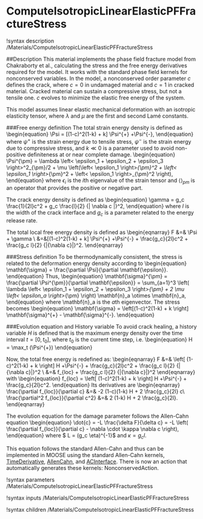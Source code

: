 # ComputeIsotropicLinearElasticPFFractureStress
!syntax description /Materials/ComputeIsotropicLinearElasticPFFractureStress

##Description
This material implements the phase field fracture model from Chakraborty et al., calculating the stress and the free energy derivatives required for the model. It works with the standard phase field kernels for nonconserved variables. In the model, a nonconserved order parameter $c$ defines the crack, where $c = 0$ in undamaged material and $c = 1$ in cracked material. Cracked material can sustain a compressive stress, but not a tensile one. $c$ evolves to minimize the elastic free energy of the system.

This model assumes linear elastic mechanical deformation with an isotropic elasticity tensor, where $\lambda$ and $\mu$ are the first and second Lamé constants.

###Free energy definition
The total strain energy density is defined as
\begin{equation}
\Psi = [(1-c)^2(1-k) + k] \Psi^{+} +\Psi^{-},
\end{equation}
where $\psi^{+}$ is the strain energy due to tensile stress, $\psi^{-}$ is the strain energy due to compressive stress, and $k \ll 0$ is a parameter used to avoid non-positive definiteness at or near complete damage.
\begin{equation}
\Psi^{\pm} = \lambda \left< \epsilon_1 + \epsilon_2 + \epsilon_3 \right>^2_{\pm}/2 + \mu \left(\left< \epsilon_1 \right>_{\pm}^2 + \left< \epsilon_1 \right>_{\pm}^2 + \left< \epsilon_1 \right>_{\pm}^2 \right),
\end{equation}
where $\epsilon_i$ is the $i$th eigenvalue of the strain tensor and $\left< \right>_{pm}$ is an operator that provides the positive or negative part.

The crack energy density is defined as
\begin{equation}
\gamma = g_c \frac{1}{2l}c^2 + g_c \frac{l}{2} {| \nabla c |}^2,
\end{equation}
where $l$ is the width of the crack interface and $g_c$ is a parameter related to the energy release rate.

The total local free energy density is defined as
\begin{eqnarray}
F &=& \Psi + \gamma \\
&=&[(1-c)^2(1-k) + k] \Psi^{+} +\Psi^{-} + \frac{g_c}{2l}c^2 + \frac{g_c l}{2} {|{\nabla c}|}^2.
\end{eqnarray}

###Stress definition
To be thermodynamically consistent, the stress is related to the deformation energy density according to
\begin{equation}
\mathbf{\sigma} = \frac{\partial \Psi}{\partial \mathbf{\epsilon}}.
\end{equation}
Thus,
\begin{equation}
\mathbf{\sigma}^{\pm} = \frac{\partial \Psi^{\pm}}{\partial \mathbf{\epsilon}} = \sum_{a=1}^3 \left( \lambda \left< \epsilon_1 + \epsilon_2 + \epsilon_3 \right>_{\pm} + 2 \mu \left< \epsilon_a \right>_{\pm} \right) \mathbf{n}_a \otimes \mathbf{n}_a,
\end{equation}
where \mathbf{n}_a is the $a$th eigenvector.
The stress becomes
\begin{equation}
\mathbf{\sigma} = \left[(1-c)^2(1-k) + k \right] \mathbf{\sigma}^{+} - \mathbf{\sigma}^{-}.
\end{equation}

###Evolution equation and History variable
To avoid crack healing, a history variable $H$ is defined that is the maximum energy density over the time interval $t=[0,t_0]$, where $t_0$ is the current time step, i.e.
\begin{equation}
H = \max_t (\Psi^{+})
\end{equation}

Now, the total free energy is redefined as:
\begin{eqnarray}
F &=& \left[ (1-c)^2(1-k) + k \right] H +\Psi^{-} + \frac{g_c}{2l}c^2 + \frac{g_c l}{2} {|{\nabla c}|}^2 \\
&=& f_{loc} + \frac{g_c l}{2} {|{\nabla c}|}^2
\end{eqnarray}
with
\begin{equation}
f_{loc} = \left[ (1-c)^2(1-k) + k \right] H +\Psi^{-} + \frac{g_c}{2l}c^2.
\end{equation}
Its derivatives are
\begin{eqnarray}
\frac{\partial f_{loc}}{\partial c} &=& -2 (1-c)(1-k) H + 2 \frac{g_c}{2l} c\\
\frac{\partial^2 f_{loc}}{\partial c^2} &=& 2 (1-k) H + 2 \frac{g_c}{2l}.
\end{eqnarray}

The evolution equation for the damage parameter follows the Allen-Cahn equation
\begin{equation}
\dot{c} = -L \frac{\delta F}{\delta c} = -L \left( \frac{\partial f_{loc}}{\partial c} - \nabla \cdot \kappa \nabla c \right),
\end{equation}
where $ L = (g_c \eta)^{-1}$ and $\kappa = g_c l$.

This equation follows the standard Allen-Cahn and thus can be implemented in MOOSE using the standard Allen-Cahn kernels, [TimeDerivative](/TimeDerivative.md), [AllenCahn](/AllenCahn), and [ACInterface](/ACInterface). There is now an action that automatically generates these kernels: NonconservedAction.

!syntax parameters /Materials/ComputeIsotropicLinearElasticPFFractureStress

!syntax inputs /Materials/ComputeIsotropicLinearElasticPFFractureStress

!syntax children /Materials/ComputeIsotropicLinearElasticPFFractureStress
